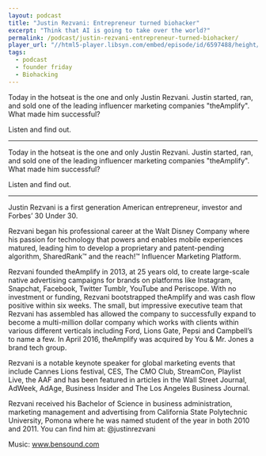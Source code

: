 ```yaml
---
layout: podcast
title: "Justin Rezvani: Entrepreneur turned biohacker"
excerpt: "Think that AI is going to take over the world?"
permalink: /podcast/justin-rezvani-entrepreneur-turned-biohacker/
player_url: "//html5-player.libsyn.com/embed/episode/id/6597488/height/90/theme/custom/autoplay/no/autonext/no/thumbnail/yes/preload/no/no_addthis/no/direction/backward/render-playlist/no/custom-color/87A93A/"
tags:
  - podcast
  - founder friday
  - Biohacking
---
```


Today in the hotseat is the one and only Justin Rezvani. Justin started, ran, and sold one of the leading influencer marketing companies "theAmplify". What made him successful?

Listen and find out.

---

Today in the hotseat is the one and only Justin Rezvani. Justin started, ran, and sold one of the leading influencer marketing companies "theAmplify". What made him successful?

Listen and find out.

---

Justin Rezvani is a first generation American entrepreneur, investor and Forbes’ 30 Under 30.

Rezvani began his professional career at the Walt Disney Company where his passion for technology that powers and enables mobile experiences matured, leading him to develop a proprietary and patent-pending algorithm, SharedRank™ and the reach!™ Influencer Marketing Platform.

Rezvani founded theAmplify in 2013, at 25 years old, to create large-scale native advertising campaigns for brands on platforms like Instagram, Snapchat, Facebook, Twitter Tumblr, YouTube and Periscope. With no investment or funding, Rezvani bootstrapped theAmplify and was cash flow positive within six weeks. The small, but impressive executive team that Rezvani has assembled has allowed the company to successfully expand to become a multi-million dollar company which works with clients within various different verticals including Ford, Lions Gate, Pepsi and Campbell’s to name a few. In April 2016, theAmplify was acquired by You & Mr. Jones a brand tech group.

Rezvani is a notable keynote speaker for global marketing events that include Cannes Lions festival, CES, The CMO Club, StreamCon, Playlist Live, the AAF and has been featured in articles in the Wall Street Journal, AdWeek, AdAge, Business Insider and The Los Angeles Business Journal.

Rezvani received his Bachelor of Science in business administration, marketing management and advertising from California State Polytechnic University, Pomona where he was named student of the year in both 2010 and 2011. You can find him at: @justinrezvani

Music: www.bensound.com